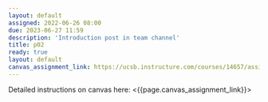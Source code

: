 ```yaml
---
layout: default
assigned: 2022-06-26 08:00
due: 2023-06-27 11:59
description: 'Introduction post in team channel'
title: p02
ready: true
layout: default
canvas_assignment_link: https://ucsb.instructure.com/courses/14657/assignments/165161
---
```


Detailed instructions on canvas here: <{{page.canvas_assignment_link}}>

